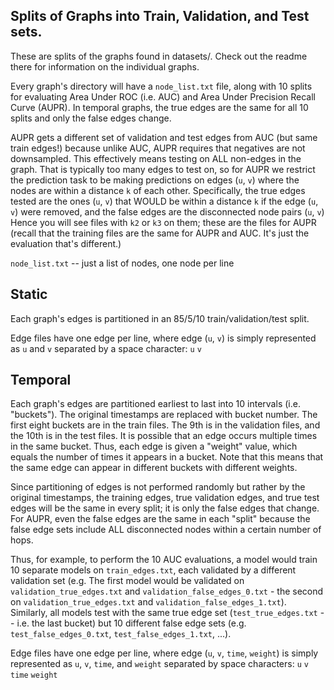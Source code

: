 ## Splits of Graphs into Train, Validation, and Test sets.

These are splits of the graphs found in datasets/. Check out the readme there for information on the individual graphs.

Every graph's directory will have a `node_list.txt` file, along with 10 splits for evaluating Area Under ROC (i.e. AUC) and Area Under Precision Recall Curve (AUPR). In temporal graphs, the true edges are the same for all 10 splits and only the false edges change.

AUPR gets a different set of validation and test edges from AUC (but same train edges!) because unlike AUC, AUPR requires that negatives are not downsampled. This effectively means testing on ALL non-edges in the graph. That is typically too many edges to test on, so for AUPR we restrict the prediction task to be making predictions on edges (`u`, `v`) where the nodes are within a distance `k` of each other. Specifically, the true edges tested are the ones (`u`, `v`) that WOULD be within a distance `k` if the edge (`u`, `v`) were removed, and the false edges are the disconnected node pairs (`u`, `v`)  Hence you will see files with `k2` or `k3` on them; these are the files for AUPR (recall that the training files are the same for AUPR and AUC. It's just the evaluation that's different.)

`node_list.txt` -- just a list of nodes, one node per line

## Static

Each graph's edges is partitioned in an 85/5/10 train/validation/test split.

Edge files have one edge per line, where edge (`u`, `v`) is simply represented as `u` and `v` separated by a space character:
`u` `v`

## Temporal

Each graph's edges are partitioned earliest to last into 10 intervals (i.e. "buckets"). The original timestamps are replaced with bucket number. The first eight buckets are in the train files. The 9th is in the validation files, and the 10th is in the test files. It is possible that an edge occurs multiple times in the same bucket. Thus, each edge is given a "weight" value, which equals the number of times it appears in a bucket. Note that this means that the same edge can appear in different buckets with different weights.

Since partitioning of edges is not performed randomly but rather by the original timestamps, the training edges, true validation edges, and true test edges will be the same in every split; it is only the false edges that change. For AUPR, even the false edges are the same in each "split" because the false edge sets include ALL disconnected nodes within a certain number of hops.

Thus, for example, to perform the 10 AUC evaluations, a model would train 10 separate models on `train_edges.txt`, each validated by a different validation set (e.g. The first model would be validated on `validation_true_edges.txt` and `validation_false_edges_0.txt` - the second on `validation_true_edges.txt` and `validation_false_edges_1.txt`). Similarly, all models test with the same true edge set (`test_true_edges.txt` -- i.e. the last bucket) but 10 different false edge sets (e.g. `test_false_edges_0.txt`, `test_false_edges_1.txt`, ...).

Edge files have one edge per line, where edge (`u`, `v`, `time`, `weight`) is simply represented as `u`, `v`, `time`, and `weight` separated by space characters:
`u` `v` `time` `weight`

